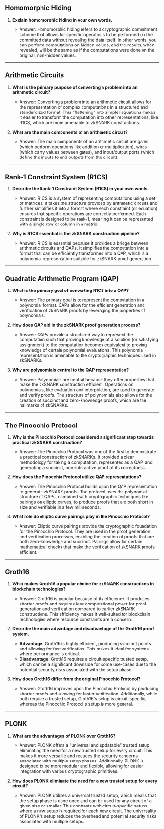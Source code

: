 ## Homomorphic Hiding

1. **Explain homomorphic hiding in your own words.**

   - Answer: Homomorphic hiding refers to a cryptographic commitment scheme that allows for specific operations to be performed on the committed data without revealing the data itself. In other words, you can perform computations on hidden values, and the results, when revealed, will be the same as if the computations were done on the original, non-hidden values.

---

## Arithmetic Circuits

1. **What is the primary purpose of converting a problem into an arithmetic circuit?**

   - Answer: Converting a problem into an arithmetic circuit allows for the representation of complex computations in a structured and standardized format. This "flattening" into simpler equations makes it easier to transform the computation into other representations, like R1CS, which are more amenable to zkSNARK constructions.

2. **What are the main components of an arithmetic circuit?**

   - Answer: The main components of an arithmetic circuit are gates (which perform operations like addition or multiplication), wires (which carry values between gates), and input/output ports (which define the inputs to and outputs from the circuit).

---

## Rank-1 Constraint System (R1CS)

1. **Describe the Rank-1 Constraint System (R1CS) in your own words.**

   - Answer: R1CS is a system of representing computations using a set of matrices. It takes the structure provided by arithmetic circuits and further simplifies it into a format where each constraint (or equation) ensures that specific operations are correctly performed. Each constraint is designed to be rank-1, meaning it can be represented with a single row or column in a matrix.

2. **Why is R1CS essential in the zkSNARK construction pipeline?**

   - Answer: R1CS is essential because it provides a bridge between arithmetic circuits and QAPs. It simplifies the computation into a format that can be efficiently transformed into a QAP, which is a polynomial representation suitable for zkSNARK proof generation.

---

## Quadratic Arithmetic Program (QAP)

1. **What is the primary goal of converting R1CS into a QAP?**

   - Answer: The primary goal is to represent the computation in a polynomial format. QAPs allow for the efficient generation and verification of zkSNARK proofs by leveraging the properties of polynomials.

2. **How does QAP aid in the zkSNARK proof generation process?**

   - Answer: QAPs provide a structured way to represent the computation such that proving knowledge of a solution (or satisfying assignment) to the computation becomes equivalent to proving knowledge of certain polynomial evaluations. This polynomial representation is amenable to the cryptographic techniques used in zkSNARKs.

3. **Why are polynomials central to the QAP representation?**

   - Answer: Polynomials are central because they offer properties that make the zkSNARK construction efficient. Operations on polynomials, like evaluation and interpolation, are used to generate and verify proofs. The structure of polynomials also allows for the creation of succinct and zero-knowledge proofs, which are the hallmarks of zkSNARKs.

---

## The Pinocchio Protocol

1. **Why is the Pinocchio Protocol considered a significant step towards practical zkSNARK construction?**

   - Answer: The Pinocchio Protocol was one of the first to demonstrate a practical construction of zkSNARKs. It provided a clear methodology for taking a computation, represented as a QAP, and generating a succinct, non-interactive proof of its correctness.

2. **How does the Pinocchio Protocol utilize QAP representations?**

   - Answer: The Pinocchio Protocol builds upon the QAP representation to generate zkSNARK proofs. The protocol uses the polynomial structure of QAPs, combined with cryptographic techniques like pairings on elliptic curves, to produce proofs that are both short in size and verifiable in a few milliseconds.

3. **What role do elliptic curve pairings play in the Pinocchio Protocol?**

   - Answer: Elliptic curve pairings provide the cryptographic foundation for the Pinocchio Protocol. They are used in the proof generation and verification processes, enabling the creation of proofs that are both zero-knowledge and succinct. Pairings allow for certain mathematical checks that make the verification of zkSNARK proofs efficient.

---

## Groth16

1. **What makes Groth16 a popular choice for zkSNARK constructions in blockchain technologies?**

   - Answer: Groth16 is popular because of its efficiency. It produces shorter proofs and requires less computational power for proof generation and verification compared to earlier zkSNARK constructions. This efficiency makes it well-suited for blockchain technologies where resource constraints are a concern.

2. **Describe the main advantage and disadvantage of the Groth16 proof system.**

   - **Advantage**: Groth16 is highly efficient, producing succinct proofs and allowing for fast verification. This makes it ideal for systems where performance is critical.
   - **Disadvantage**: Groth16 requires a circuit-specific trusted setup, which can be a significant downside for some use-cases due to the potential security risks associated with the setup phase.

3. **How does Groth16 differ from the original Pinocchio Protocol?**

   - Answer: Groth16 improves upon the Pinocchio Protocol by producing shorter proofs and allowing for faster verification. Additionally, while both require a trusted setup, Groth16's setup is circuit-specific, whereas the Pinocchio Protocol's setup is more general.

---

## PLONK

1. **What are the advantages of PLONK over Groth16?**

   - Answer: PLONK offers a "universal and updatable" trusted setup, eliminating the need for a new trusted setup for every circuit. This makes it more versatile and reduces the security concerns associated with multiple setup phases. Additionally, PLONK is designed to be more modular and flexible, allowing for easier integration with various cryptographic primitives.

2. **How does PLONK eliminate the need for a new trusted setup for every circuit?**

   - Answer: PLONK utilizes a universal trusted setup, which means that the setup phase is done once and can be used for any circuit of a given size or smaller. This contrasts with circuit-specific setups where a new setup is required for each new circuit. The universality of PLONK's setup reduces the overhead and potential security risks associated with multiple setups.
